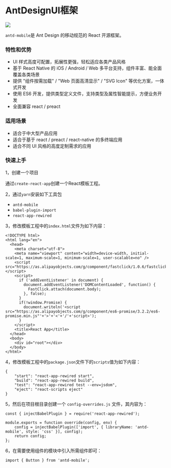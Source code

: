 # AntDesignUI框架

![](https://gw.alipayobjects.com/zos/rmsportal/KDpgvguMpGfqaHPjicRK.svg)

`antd-mobile`是 Ant Design 的移动规范的 React 开源框架。

### 特性和优势

* UI 样式高度可配置，拓展性更强，轻松适应各类产品风格
* 基于 React Native 的 iOS / Android / Web 多平台支持，组件丰富、能全面覆盖各类场景
* 提供 "组件按需加载" / "Web 页面高清显示" / "SVG Icon" 等优化方案，一体式开发
* 使用 ES6 开发，提供类型定义文件，支持类型及属性智能提示，方便业务开发
* 全面兼容 react / preact


### 适用场景

* 适合于中大型产品应用
* 适合于基于 react / preact / react-native 的多终端应用
* 适合不同 UI 风格的高度定制需求的应用


### 快速上手

1，创建一个项目

通过`create-react-app`创建一个React模板工程。

2，通过`yarn`安装如下工具包

* `antd-mobile`
* `babel-plugin-import`
* `react-app-rewired`

3，修改模板工程中的`index.html`文件为如下内容：

```
<!DOCTYPE html>
<html lang="en">
  <head>
    <meta charset="utf-8">
    <meta name="viewport" content="width=device-width, initial-scale=1, maximum-scale=1, minimum-scale=1, user-scalable=no" />
    <script src="https://as.alipayobjects.com/g/component/fastclick/1.0.6/fastclick.js"></script>
    <script>
      if ('addEventListener' in document) {
        document.addEventListener('DOMContentLoaded', function() {
          FastClick.attach(document.body);
        }, false);
      }
      if(!window.Promise) {
        document.writeln('<script src="https://as.alipayobjects.com/g/component/es6-promise/3.2.2/es6-promise.min.js"'+'>'+'<'+'/'+'script>');
      }
    </script>
    <title>React App</title>
  </head>
  <body>
    <div id="root"></div>
  </body>
</html>

```

4，修改模板工程中的`package.json`文件下的`scripts`值为如下内容：

```
{
    "start": "react-app-rewired start",
    "build": "react-app-rewired build",
    "test": "react-app-rewired test --env=jsdom",
    "eject": "react-scripts eject"
}
```

5，然后在项目根目录创建一个 `config-overrides.js` 文件，其内容为：

```
const { injectBabelPlugin } = require('react-app-rewired');

module.exports = function override(config, env) {
    config = injectBabelPlugin(['import', { libraryName: 'antd-mobile', style: 'css' }], config);
    return config;
};
```

6，在需要使用组件的模块中引入所需组件即可：

```
import { Button } from 'antd-mobile';
```